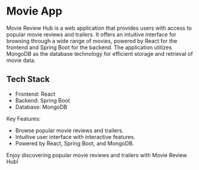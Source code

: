 # Movie App

Movie Review Hub is a web application that provides users with access to popular movie reviews and trailers. It offers an intuitive interface for browsing through a wide range of movies, powered by React for the frontend and Spring Boot for the backend. The application utilizes MongoDB as the database technology for efficient storage and retrieval of movie data.

## Tech Stack

- Frontend: React
- Backend: Spring Boot
- Database: MongoDB

Key Features:
- Browse popular movie reviews and trailers.
- Intuitive user interface with interactive features.
- Powered by React, Spring Boot, and MongoDB.

Enjoy discovering popular movie reviews and trailers with Movie Review Hub!
